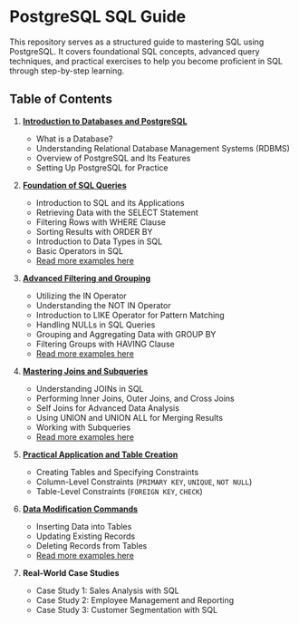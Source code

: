 # **PostgreSQL SQL Guide**

This repository serves as a structured guide to mastering SQL using PostgreSQL. It covers foundational SQL concepts, advanced query techniques, and practical exercises to help you become proficient in SQL through step-by-step learning.

## **Table of Contents**

1. **[Introduction to Databases and PostgreSQL](https://github.com/ravirch/PostgreSQL-SQL-Guide/blob/main/Notes/Introduction%20to%20Databases%20and%20PostgreSQL.md)**
   - What is a Database?
   - Understanding Relational Database Management Systems (RDBMS)
   - Overview of PostgreSQL and Its Features
   - Setting Up PostgreSQL for Practice

2. **[Foundation of SQL Queries](https://github.com/ravirch/PostgreSQL-SQL-Guide/blob/main/Notes/Foundation%20of%20SQL%20Queries.md)**
   - Introduction to SQL and its Applications
   - Retrieving Data with the SELECT Statement
   - Filtering Rows with WHERE Clause
   - Sorting Results with ORDER BY
   - Introduction to Data Types in SQL
   - Basic Operators in SQL
   - [Read more examples here](https://github.com/ravirch/PostgreSQL-SQL-Guide/blob/main/Examples/Examples%20Foundation%20of%20SQL%20Queries.md)

3. **[Advanced Filtering and Grouping](https://github.com/ravirch/PostgreSQL-SQL-Guide/blob/main/Notes/Advanced%20Filtering%20and%20Grouping.md)**
   - Utilizing the IN Operator
   - Understanding the NOT IN Operator
   - Introduction to LIKE Operator for Pattern Matching
   - Handling NULLs in SQL Queries
   - Grouping and Aggregating Data with GROUP BY
   - Filtering Groups with HAVING Clause
   - [Read more examples here](https://github.com/ravirch/PostgreSQL-SQL-Guide/blob/main/Examples/Examples%20Advanced%20Filtering%20and%20Grouping.md)

4. **[Mastering Joins and Subqueries](https://github.com/ravirch/PostgreSQL-SQL-Guide/blob/main/Notes/Mastering%20Joins%20and%20Subqueries.md)**
   - Understanding JOINs in SQL
   - Performing Inner Joins, Outer Joins, and Cross Joins
   - Self Joins for Advanced Data Analysis
   - Using UNION and UNION ALL for Merging Results
   - Working with Subqueries
   - [Read more examples here](https://github.com/ravirch/PostgreSQL-SQL-Guide/blob/main/Examples/Examples%20Mastering%20Joins%20and%20Subqueries.md)

5. **[Practical Application and Table Creation](https://github.com/ravirch/PostgreSQL-SQL-Guide/blob/main/Notes/Practical%20Application%20and%20Table%20Creation.md)**
   - Creating Tables and Specifying Constraints
   - Column-Level Constraints (`PRIMARY KEY`, `UNIQUE`, `NOT NULL`)
   - Table-Level Constraints (`FOREIGN KEY`, `CHECK`)

6. **[Data Modification Commands](https://github.com/ravirch/PostgreSQL-SQL-Guide/blob/main/Notes/Data%20Modification%20Commands.md)**
   - Inserting Data into Tables
   - Updating Existing Records
   - Deleting Records from Tables
   - [Read more examples here](https://github.com/ravirch/PostgreSQL-SQL-Guide/blob/main/Examples/Examples%20Data%20Modification%20Commands.md)

7. **Real-World Case Studies**
   - Case Study 1: Sales Analysis with SQL
   - Case Study 2: Employee Management and Reporting
   - Case Study 3: Customer Segmentation with SQL
